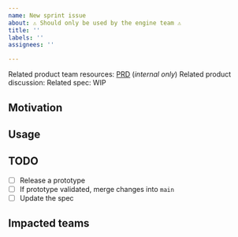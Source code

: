 ```yaml
---
name: New sprint issue
about: ⚠️ Should only be used by the engine team ⚠️
title: ''
labels: ''
assignees: ''

---
```


Related product team resources: [PRD]() (_internal only_)
Related product discussion:
Related spec: WIP

## Motivation

<!---Copy/paste the information in PRD or briefly detail the product motivation. Ask product team if any hesitation.-->

## Usage

<!---Link to the public part of the PRD, or to the product discussion for experimental features-->

## TODO

<!---Feel free to adapt this list with more technical/product steps-->

- [ ] Release a prototype
- [ ] If prototype validated, merge changes into `main`
- [ ] Update the spec

## Impacted teams

<!---Ping the related teams. Ask for the engine manager if any hesitation-->
